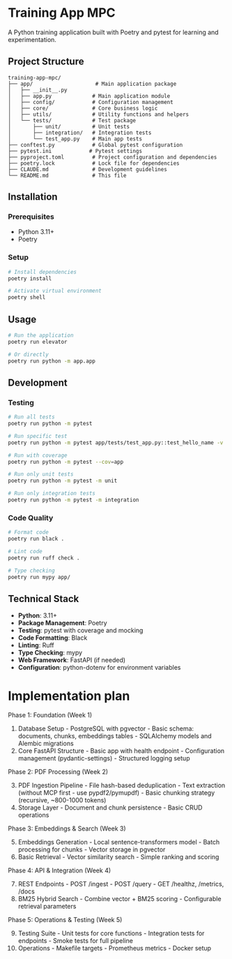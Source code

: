 # Training App MPC

A Python training application built with Poetry and pytest for learning and experimentation.

## Project Structure

```
training-app-mpc/
├── app/                    # Main application package
│   ├── __init__.py
│   ├── app.py             # Main application module
│   ├── config/            # Configuration management
│   ├── core/              # Core business logic
│   ├── utils/             # Utility functions and helpers
│   └── tests/             # Test package
│       ├── unit/          # Unit tests
│       ├── integration/   # Integration tests
│       └── test_app.py    # Main app tests
├── conftest.py            # Global pytest configuration
├── pytest.ini            # Pytest settings
├── pyproject.toml         # Project configuration and dependencies
├── poetry.lock            # Lock file for dependencies
├── CLAUDE.md              # Development guidelines
└── README.md              # This file
```

## Installation

### Prerequisites
- Python 3.11+
- Poetry

### Setup
```bash
# Install dependencies
poetry install

# Activate virtual environment
poetry shell
```

## Usage

```bash
# Run the application
poetry run elevator

# Or directly
poetry run python -m app.app
```

## Development

### Testing
```bash
# Run all tests
poetry run python -m pytest

# Run specific test
poetry run python -m pytest app/tests/test_app.py::test_hello_name -v

# Run with coverage
poetry run python -m pytest --cov=app

# Run only unit tests
poetry run python -m pytest -m unit

# Run only integration tests
poetry run python -m pytest -m integration
```

### Code Quality
```bash
# Format code
poetry run black .

# Lint code
poetry run ruff check .

# Type checking
poetry run mypy app/
```

## Technical Stack

- **Python**: 3.11+
- **Package Management**: Poetry
- **Testing**: pytest with coverage and mocking
- **Code Formatting**: Black
- **Linting**: Ruff
- **Type Checking**: mypy
- **Web Framework**: FastAPI (if needed)
- **Configuration**: python-dotenv for environment variables


# Implementation plan

Phase 1: Foundation (Week 1)

  1. Database Setup
    - PostgreSQL with pgvector
    - Basic schema: documents, chunks, embeddings tables
    - SQLAlchemy models and Alembic migrations
  2. Core FastAPI Structure
    - Basic app with health endpoint
    - Configuration management (pydantic-settings)
    - Structured logging setup

  Phase 2: PDF Processing (Week 2)

  3. PDF Ingestion Pipeline
    - File hash-based deduplication
    - Text extraction (without MCP first - use pypdf2/pymupdf)
    - Basic chunking strategy (recursive, ~800-1000 tokens)
  4. Storage Layer
    - Document and chunk persistence
    - Basic CRUD operations

  Phase 3: Embeddings & Search (Week 3)

  5. Embeddings Generation
    - Local sentence-transformers model
    - Batch processing for chunks
    - Vector storage in pgvector
  6. Basic Retrieval
    - Vector similarity search
    - Simple ranking and scoring

  Phase 4: API & Integration (Week 4)

  7. REST Endpoints
    - POST /ingest
    - POST /query
    - GET /healthz, /metrics, /docs
  8. BM25 Hybrid Search
    - Combine vector + BM25 scoring
    - Configurable retrieval parameters

  Phase 5: Operations & Testing (Week 5)

  9. Testing Suite
    - Unit tests for core functions
    - Integration tests for endpoints
    - Smoke tests for full pipeline
  10. Operations
    - Makefile targets
    - Prometheus metrics
    - Docker setup
